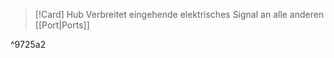 >[!Card] Hub
>Verbreitet eingehende elektrisches Signal an alle anderen [[Port|Ports]]
<!--SR:!2025-07-20,8,250-->

^9725a2

